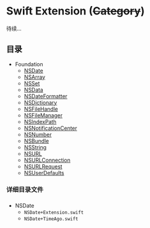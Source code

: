 # Swift Extension (~~Category~~)
待续...
## 目录
* Foundation
  * [NSDate](#date)
  * [NSArray](#date)
  * [NSSet](#date)
  * [NSData](#date)
  * [NSDateFormatter](#date)
  * [NSDictionary](#date)
  * [NSFileHandle](#date)
  * [NSFileManager](#date)
  * [NSIndexPath](#date)
  * [NSNotificationCenter](#date)
  * [NSNumber](#date)
  * [NSBundle](#date)
  * [NSString](#date)
  * [NSURL](#date)
  * [NSURLConnection](#date)
  * [NSURLRequest](#date)
  * [NSUserDefaults](#date)
  
### 详细目录文件

### <a id="date"></a>
* NSDate
  * `NSDate+Extension.swift`
  * `NSDate+TimeAgo.swift`
